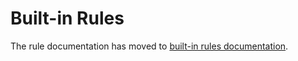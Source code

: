 # Built-in Rules

The rule documentation has moved to [built-in rules documentation](built-in-rules.md).